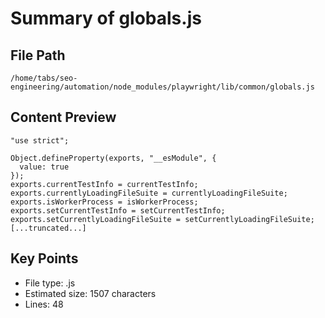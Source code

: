 # Summary of globals.js
  
## File Path
`/home/tabs/seo-engineering/automation/node_modules/playwright/lib/common/globals.js`

## Content Preview
```
"use strict";

Object.defineProperty(exports, "__esModule", {
  value: true
});
exports.currentTestInfo = currentTestInfo;
exports.currentlyLoadingFileSuite = currentlyLoadingFileSuite;
exports.isWorkerProcess = isWorkerProcess;
exports.setCurrentTestInfo = setCurrentTestInfo;
exports.setCurrentlyLoadingFileSuite = setCurrentlyLoadingFileSuite;
[...truncated...]
```

## Key Points
- File type: .js
- Estimated size: 1507 characters
- Lines: 48
